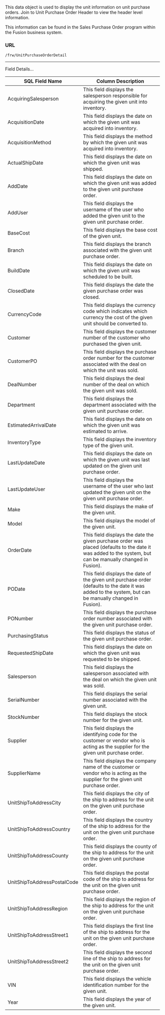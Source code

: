 This data object is used to display the unit information on unit purchase orders. Join to Unit Purchase Order Header to view the header level information.

This information can be found in the Sales Purchase Order program within the Fusion business system.

### URL
```
/frw/UnitPurchaseOrderDetail
```

<hr>
Field Details...

| **SQL Field Name**          | **Column Description**                                                                                                                                     |
|---|---|
| AcquiringSalesperson        | This field displays the salesperson responsible for acquiring the given unit into inventory.                                                               |
| AcquisitionDate             | This field displays the date on which the given unit was acquired into inventory.                                                                          |
| AcquisitionMethod           | This field displays the method by which the given unit was acquired into inventory.                                                                        |
| ActualShipDate              | This field displays the date on which the given unit was shipped.                                                                                          |
| AddDate                     | This field displays the date on which the given unit was added to the given unit purchase order.                                                           |
| AddUser                     | This field displays the username of the user who added the given unit to the given unit purchase order.                                                    |
| BaseCost                    | This field displays the base cost of the given unit.                                                                                                       |
| Branch                      | This field displays the branch associated with the given unit purchase order.                                                                              |
| BuildDate                   | This field displays the date on which the given unit was scheduled to be built.                                                                            |
| ClosedDate                  | This field displays the date the given purchase order was closed.                                                                                          |
| CurrencyCode                | This field displays the currency code which indicates which currency the cost of the given unit should be converted to.                                    |
| Customer                    | This field displays the customer number of the customer who purchased the given unit.                                                                      |
| CustomerPO                  | This field displays the purchase order number for the customer associated with the deal on which the unit was sold.                                        |
| DealNumber                  | This field displays the deal number of the deal on which the given unit was sold.                                                                          |
| Department                  | This field displays the department associated with the given unit purchase order.                                                                          |
| EstimatedArrivalDate        | This field displays the date on which the given unit was estimated to arrive.                                                                              |
| InventoryType               | This field displays the inventory type of the given unit.                                                                                                  |
| LastUpdateDate              | This field displays the date on which the given unit was last updated on the given unit purchase order.                                                    |
| LastUpdateUser              | This field displays the username of the user who last updated the given unit on the given unit purchase order.                                             |
| Make                        | This field displays the make of the given unit.                                                                                                            |
| Model                       | This field displays the model of the given unit.                                                                                                           |
| OrderDate                   | This field displays the date the given purchase order was placed (defaults to the date it was added to the system, but can be manually changed in Fusion). |
| PODate                      | This field displays the date of the given unit purchase order (defaults to the date it was added to the system, but can be manually changed in Fusion).    |
| PONumber                    | This field displays the purchase order number associated with the given unit purchase order.                                                               |
| PurchasingStatus            | This field displays the status of the given unit purchase order.                                                                                           |
| RequestedShipDate           | This field displays the date on which the given unit was requested to be shipped.                                                                          |
| Salesperson                 | This field displays the salesperson associated with the deal on which the given unit was sold.                                                             |
| SerialNumber                | This field displays the serial number associated with the given unit.                                                                                      |
| StockNumber                 | This field displays the stock number for the given unit.                                                                                                   |
| Supplier                    | This field displays the identifying code for the customer or vendor who is acting as the supplier for the given unit purchase order.                       |
| SupplierName                | This field displays the company name of the customer or vendor who is acting as the supplier for the given unit purchase order.                            |
| UnitShipToAddressCity       | This field displays the city of the ship to address for the unit on the given unit purchase order.                                                         |
| UnitShipToAddressCountry    | This field displays the country of the ship to address for the unit on the given unit purchase order.                                                      |
| UnitShipToAddressCounty     | This field displays the county of the ship to address for the unit on the given unit purchase order.                                                       |
| UnitShipToAddressPostalCode | This field displays the postal code of the ship to address for the unit on the given unit purchase order.                                                  |
| UnitShipToAddressRegion     | This field displays the region of the ship to address for the unit on the given unit purchase order.                                                       |
| UnitShipToAddressStreet1    | This field displays the first line of the ship to address for the unit on the given unit purchase order.                                                   |
| UnitShipToAddressStreet2    | This field displays the second line of the ship to address for the unit on the given unit purchase order.                                                  |
| VIN                         | This field displays the vehicle identification number for the given unit.                                                                                  |
| Year                        | This field displays the year of the given unit.                                                                                                            |
